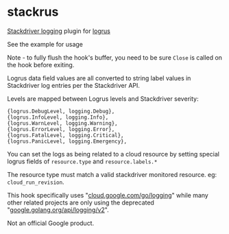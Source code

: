 # stackrus
[Stackdriver logging](https://cloud.google.com/logging/) plugin for [logrus](https://github.com/sirupsen/logrus)

See the example for usage

Note - to fully flush the hook's buffer, you need to be sure `Close` is called
on the hook before exiting.

Logrus data field values are all converted to string label values in
Stackdriver log entries per the Stackdriver API.

Levels are mapped between Logrus levels and Stackdriver severity:

	{logrus.DebugLevel, logging.Debug},
	{logrus.InfoLevel, logging.Info},
	{logrus.WarnLevel, logging.Warning},
	{logrus.ErrorLevel, logging.Error},
	{logrus.FatalLevel, logging.Critical},
	{logrus.PanicLevel, logging.Emergency},

You can set the logs as being related to a cloud resource by setting special logrus fields of `resource.type` and `resource.labels.*`

The resource type must match a valid stackdriver monitored resource.  eg: `cloud_run_revision`.

This hook specifically uses "[cloud.google.com/go/logging](https://godoc.org/cloud.google.com/go/logging)" while many other related projects are only using the deprecated "[google.golang.org/api/logging/v2](https://godoc.org/google.golang.org/api/logging/v2)".

Not an official Google product.